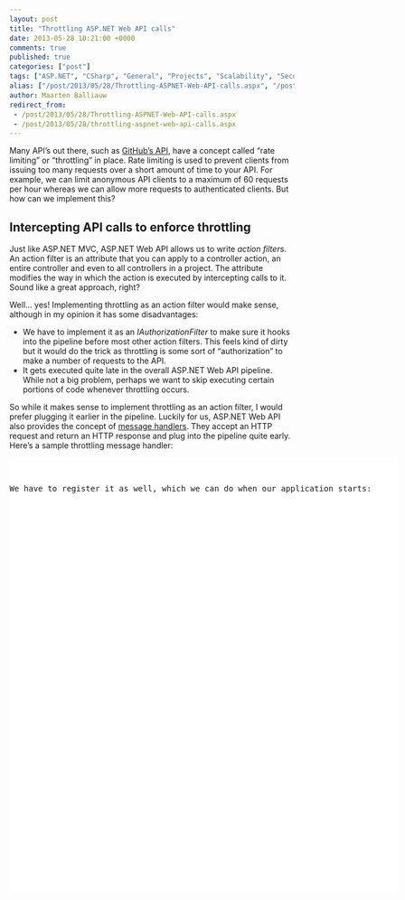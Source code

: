 ```yaml
---
layout: post
title: "Throttling ASP.NET Web API calls"
date: 2013-05-28 10:21:00 +0000
comments: true
published: true
categories: ["post"]
tags: ["ASP.NET", "CSharp", "General", "Projects", "Scalability", "Security", "Software", "WebAPI"]
alias: ["/post/2013/05/28/Throttling-ASPNET-Web-API-calls.aspx", "/post/2013/05/28/throttling-aspnet-web-api-calls.aspx"]
author: Maarten Balliauw
redirect_from:
 - /post/2013/05/28/Throttling-ASPNET-Web-API-calls.aspx
 - /post/2013/05/28/throttling-aspnet-web-api-calls.aspx
---
```

<p>Many API&rsquo;s out there, such as <a href="http://developer.github.com/v3/#rate-limiting">GitHub&rsquo;s API</a>, have a concept called &ldquo;rate limiting&rdquo; or &ldquo;throttling&rdquo; in place. Rate limiting is used to prevent clients from issuing too many requests over a short amount of time to your API. For example, we can limit anonymous API clients to a maximum of 60 requests per hour whereas we can allow more requests to authenticated clients. But how can we implement this?</p>
<h2>Intercepting API calls to enforce throttling</h2>
<p>Just like ASP.NET MVC, ASP.NET Web API allows us to write <em>action filters</em>. An action filter is an attribute that you can apply to a controller action, an entire controller and even to all controllers in a project. The attribute modifies the way in which the action is executed by intercepting calls to it. Sound like a great approach, right?</p>
<p>Well&hellip; yes! Implementing throttling as an action filter would make sense, although in my opinion it has some disadvantages:</p>
<ul>
<li>We have to implement it as an <em>IAuthorizationFilter</em> to make sure it hooks into the pipeline before most other action filters. This feels kind of dirty but it would do the trick as throttling is some sort of &ldquo;authorization&rdquo; to make a number of requests to the API.</li>
<li>It gets executed quite late in the overall ASP.NET Web API pipeline. While not a big problem, perhaps we want to skip executing certain portions of code whenever throttling occurs.</li>
</ul>
<p>So while it makes sense to implement throttling as an action filter, I would prefer plugging it earlier in the pipeline. Luckily for us, ASP.NET Web API also provides the concept of <a href="http://www.asp.net/web-api/overview/working-with-http/http-message-handlers">message handlers</a>. They accept an HTTP request and return an HTTP response and plug into the pipeline quite early. Here&rsquo;s a sample throttling message handler:</p>
<div id="scid:9D7513F9-C04C-4721-824A-2B34F0212519:d664b91e-aebf-452f-aaf9-ab2627ff7ac5" class="wlWriterEditableSmartContent" style="float: none; margin: 0px; display: inline; padding: 0px;">
<pre style="width: 687px; height: 770px; background-color: white; overflow: auto;"><div><!--

Code highlighting produced by Actipro CodeHighlighter (freeware)
http://www.CodeHighlighter.com/

--><span style="color: #008080;"> 1</span> <span style="color: #0000ff;">public</span><span style="color: #000000;"> </span><span style="color: #0000ff;">class</span><span style="color: #000000;"> ThrottlingHandler
</span><span style="color: #008080;"> 2</span> <span style="color: #000000;">    : DelegatingHandler
</span><span style="color: #008080;"> 3</span> <span style="color: #000000;">{
</span><span style="color: #008080;"> 4</span> <span style="color: #000000;">    </span><span style="color: #0000ff;">protected</span><span style="color: #000000;"> </span><span style="color: #0000ff;">override</span><span style="color: #000000;"> Task</span><span style="color: #000000;">&lt;</span><span style="color: #000000;">HttpResponseMessage</span><span style="color: #000000;">&gt;</span><span style="color: #000000;"> SendAsync(HttpRequestMessage request, CancellationToken cancellationToken)
</span><span style="color: #008080;"> 5</span> <span style="color: #000000;">    {
</span><span style="color: #008080;"> 6</span> <span style="color: #000000;">        var identifier </span><span style="color: #000000;">=</span><span style="color: #000000;"> request.GetClientIpAddress();
</span><span style="color: #008080;"> 7</span> <span style="color: #000000;">
</span><span style="color: #008080;"> 8</span> <span style="color: #000000;">        </span><span style="color: #0000ff;">long</span><span style="color: #000000;"> currentRequests </span><span style="color: #000000;">=</span><span style="color: #000000;"> </span><span style="color: #800080;">1</span><span style="color: #000000;">;
</span><span style="color: #008080;"> 9</span> <span style="color: #000000;">        </span><span style="color: #0000ff;">long</span><span style="color: #000000;"> maxRequestsPerHour </span><span style="color: #000000;">=</span><span style="color: #000000;"> </span><span style="color: #800080;">60</span><span style="color: #000000;">;
</span><span style="color: #008080;">10</span> <span style="color: #000000;">
</span><span style="color: #008080;">11</span> <span style="color: #000000;">        </span><span style="color: #0000ff;">if</span><span style="color: #000000;"> (HttpContext.Current.Cache[</span><span style="color: #0000ff;">string</span><span style="color: #000000;">.Format(</span><span style="color: #800000;">"</span><span style="color: #800000;">throttling_{0}</span><span style="color: #800000;">"</span><span style="color: #000000;">, identifier)] </span><span style="color: #000000;">!=</span><span style="color: #000000;"> </span><span style="color: #0000ff;">null</span><span style="color: #000000;">)
</span><span style="color: #008080;">12</span> <span style="color: #000000;">        {
</span><span style="color: #008080;">13</span> <span style="color: #000000;">            currentRequests </span><span style="color: #000000;">=</span><span style="color: #000000;"> (</span><span style="color: #0000ff;">long</span><span style="color: #000000;">)System.Web.HttpContext.Current.Cache[</span><span style="color: #0000ff;">string</span><span style="color: #000000;">.Format(</span><span style="color: #800000;">"</span><span style="color: #800000;">throttling_{0}</span><span style="color: #800000;">"</span><span style="color: #000000;">, identifier)] </span><span style="color: #000000;">+</span><span style="color: #000000;"> </span><span style="color: #800080;">1</span><span style="color: #000000;">;
</span><span style="color: #008080;">14</span> <span style="color: #000000;">            HttpContext.Current.Cache[</span><span style="color: #0000ff;">string</span><span style="color: #000000;">.Format(</span><span style="color: #800000;">"</span><span style="color: #800000;">throttling_{0}</span><span style="color: #800000;">"</span><span style="color: #000000;">, identifier)] </span><span style="color: #000000;">=</span><span style="color: #000000;"> currentRequests;
</span><span style="color: #008080;">15</span> <span style="color: #000000;">        }
</span><span style="color: #008080;">16</span> <span style="color: #000000;">        </span><span style="color: #0000ff;">else</span><span style="color: #000000;">
</span><span style="color: #008080;">17</span> <span style="color: #000000;">        {
</span><span style="color: #008080;">18</span> <span style="color: #000000;">            HttpContext.Current.Cache.Add(</span><span style="color: #0000ff;">string</span><span style="color: #000000;">.Format(</span><span style="color: #800000;">"</span><span style="color: #800000;">throttling_{0}</span><span style="color: #800000;">"</span><span style="color: #000000;">, identifier), currentRequests,
</span><span style="color: #008080;">19</span> <span style="color: #000000;">                                                     </span><span style="color: #0000ff;">null</span><span style="color: #000000;">, Cache.NoAbsoluteExpiration, TimeSpan.FromHours(</span><span style="color: #800080;">1</span><span style="color: #000000;">),
</span><span style="color: #008080;">20</span> <span style="color: #000000;">                                                     CacheItemPriority.Low, </span><span style="color: #0000ff;">null</span><span style="color: #000000;">);
</span><span style="color: #008080;">21</span> <span style="color: #000000;">        }
</span><span style="color: #008080;">22</span> <span style="color: #000000;">
</span><span style="color: #008080;">23</span> <span style="color: #000000;">        Task</span><span style="color: #000000;">&lt;</span><span style="color: #000000;">HttpResponseMessage</span><span style="color: #000000;">&gt;</span><span style="color: #000000;"> response </span><span style="color: #000000;">=</span><span style="color: #000000;"> </span><span style="color: #0000ff;">null</span><span style="color: #000000;">;
</span><span style="color: #008080;">24</span> <span style="color: #000000;">        </span><span style="color: #0000ff;">if</span><span style="color: #000000;"> (currentRequests </span><span style="color: #000000;">&gt;</span><span style="color: #000000;"> maxRequestsPerHour)
</span><span style="color: #008080;">25</span> <span style="color: #000000;">        {
</span><span style="color: #008080;">26</span> <span style="color: #000000;">            response </span><span style="color: #000000;">=</span><span style="color: #000000;"> CreateResponse(request, HttpStatusCode.Conflict, </span><span style="color: #800000;">"</span><span style="color: #800000;">You are being throttled.</span><span style="color: #800000;">"</span><span style="color: #000000;">);
</span><span style="color: #008080;">27</span> <span style="color: #000000;">        }
</span><span style="color: #008080;">28</span> <span style="color: #000000;">        </span><span style="color: #0000ff;">else</span><span style="color: #000000;">
</span><span style="color: #008080;">29</span> <span style="color: #000000;">        {
</span><span style="color: #008080;">30</span> <span style="color: #000000;">            response </span><span style="color: #000000;">=</span><span style="color: #000000;"> </span><span style="color: #0000ff;">base</span><span style="color: #000000;">.SendAsync(request, cancellationToken);
</span><span style="color: #008080;">31</span> <span style="color: #000000;">        }
</span><span style="color: #008080;">32</span> <span style="color: #000000;">
</span><span style="color: #008080;">33</span> <span style="color: #000000;">        </span><span style="color: #0000ff;">return</span><span style="color: #000000;"> response;
</span><span style="color: #008080;">34</span> <span style="color: #000000;">    }
</span><span style="color: #008080;">35</span> <span style="color: #000000;">
</span><span style="color: #008080;">36</span> <span style="color: #000000;">    </span><span style="color: #0000ff;">protected</span><span style="color: #000000;"> Task</span><span style="color: #000000;">&lt;</span><span style="color: #000000;">HttpResponseMessage</span><span style="color: #000000;">&gt;</span><span style="color: #000000;"> CreateResponse(HttpRequestMessage request, HttpStatusCode statusCode, </span><span style="color: #0000ff;">string</span><span style="color: #000000;"> message)
</span><span style="color: #008080;">37</span> <span style="color: #000000;">    {
</span><span style="color: #008080;">38</span> <span style="color: #000000;">        var tsc </span><span style="color: #000000;">=</span><span style="color: #000000;"> </span><span style="color: #0000ff;">new</span><span style="color: #000000;"> TaskCompletionSource</span><span style="color: #000000;">&lt;</span><span style="color: #000000;">HttpResponseMessage</span><span style="color: #000000;">&gt;</span><span style="color: #000000;">();
</span><span style="color: #008080;">39</span> <span style="color: #000000;">        var response </span><span style="color: #000000;">=</span><span style="color: #000000;"> request.CreateResponse(statusCode);
</span><span style="color: #008080;">40</span> <span style="color: #000000;">        response.ReasonPhrase </span><span style="color: #000000;">=</span><span style="color: #000000;"> message;
</span><span style="color: #008080;">41</span> <span style="color: #000000;">        response.Content </span><span style="color: #000000;">=</span><span style="color: #000000;"> </span><span style="color: #0000ff;">new</span><span style="color: #000000;"> StringContent(message);
</span><span style="color: #008080;">42</span> <span style="color: #000000;">        tsc.SetResult(response);
</span><span style="color: #008080;">43</span> <span style="color: #000000;">        </span><span style="color: #0000ff;">return</span><span style="color: #000000;"> tsc.Task;
</span><span style="color: #008080;">44</span> <span style="color: #000000;">    }
</span><span style="color: #008080;">45</span> <span style="color: #000000;">}</span></div></pre>
<!-- Code inserted with Steve Dunn's Windows Live Writer Code Formatter Plugin.  http://dunnhq.com --></div>
<p>We have to register it as well, which we can do when our application starts:</p>
<div id="scid:9D7513F9-C04C-4721-824A-2B34F0212519:7fcd0f99-3bdb-4f19-b4f9-ba339dd54af2" class="wlWriterEditableSmartContent" style="float: none; margin: 0px; display: inline; padding: 0px;">
<pre style="width: 687px; height: 36px; background-color: white; overflow: auto;"><div><!--

Code highlighting produced by Actipro CodeHighlighter (freeware)
http://www.CodeHighlighter.com/

--><span style="color: #008080;">1</span> <span style="color: #000000;">config.MessageHandlers.Add(</span><span style="color: #0000ff;">new</span><span style="color: #000000;"> ThrottlingHandler());</span></div></pre>
<!-- Code inserted with Steve Dunn's Windows Live Writer Code Formatter Plugin.  http://dunnhq.com --></div>
<p>The throttling handler above isn&rsquo;t ideal. It&rsquo;s not very extensible nor does it allow scaling out on a web farm. And it&rsquo;s bound to being hosted in ASP.NET on IIS. <strong>It&rsquo;s <em>bad</em>!</strong> Since there&rsquo;s already a great project called <a href="https://github.com/WebApiContrib/WebAPIContrib">WebApiContrib</a>, I decided to contribute a better throttling handler to it.</p>
<h2>Using the WebApiContrib ThrottlingHandler</h2>
<p>The easiest way of using the <em>ThrottlingHandler</em> is by registering it using simple parameters like the following, which throttles every user at 60 requests per hour:</p>
<div id="scid:9D7513F9-C04C-4721-824A-2B34F0212519:eaa16712-5767-4b75-b90b-523c0cf1438f" class="wlWriterEditableSmartContent" style="float: none; margin: 0px; display: inline; padding: 0px;">
<pre style="width: 687px; height: 72px; background-color: white; overflow: auto;"><div><!--

Code highlighting produced by Actipro CodeHighlighter (freeware)
http://www.CodeHighlighter.com/

--><span style="color: #008080;">1</span> <span style="color: #000000;">config.MessageHandlers.Add(</span><span style="color: #0000ff;">new</span><span style="color: #000000;"> ThrottlingHandler(
</span><span style="color: #008080;">2</span> <span style="color: #000000;">    </span><span style="color: #0000ff;">new</span><span style="color: #000000;"> InMemoryThrottleStore(), 
</span><span style="color: #008080;">3</span> <span style="color: #000000;">    id </span><span style="color: #000000;">=&gt;</span><span style="color: #000000;"> </span><span style="color: #800080;">60</span><span style="color: #000000;">, 
</span><span style="color: #008080;">4</span> <span style="color: #000000;">    TimeSpan.FromHours(</span><span style="color: #800080;">1</span><span style="color: #000000;">)));</span></div></pre>
<!-- Code inserted with Steve Dunn's Windows Live Writer Code Formatter Plugin.  http://dunnhq.com --></div>
<p>The <em>IThrottleStore</em> interface stores id + current number of requests. There&rsquo;s only an in-memory store available but you can easily extend it to write this in a distributed cache or a database.</p>
<p>What&rsquo;s interesting is we can change how our <em>ThrottlingHandler</em> behaves quite easily. Let&rsquo;s give a specific IP address a better rate limit:</p>
<div id="scid:9D7513F9-C04C-4721-824A-2B34F0212519:6876c19d-300b-4ecc-b0f1-5fc7e86f453e" class="wlWriterEditableSmartContent" style="float: none; margin: 0px; display: inline; padding: 0px;">
<pre style="width: 687px; height: 187px; background-color: white; overflow: auto;"><div><!--

Code highlighting produced by Actipro CodeHighlighter (freeware)
http://www.CodeHighlighter.com/

--><span style="color: #008080;"> 1</span> <span style="color: #000000;">config.MessageHandlers.Add(</span><span style="color: #0000ff;">new</span><span style="color: #000000;"> ThrottlingHandler(
</span><span style="color: #008080;"> 2</span> <span style="color: #000000;">    </span><span style="color: #0000ff;">new</span><span style="color: #000000;"> InMemoryThrottleStore(), 
</span><span style="color: #008080;"> 3</span> <span style="color: #000000;">    id </span><span style="color: #000000;">=&gt;</span><span style="color: #000000;">
</span><span style="color: #008080;"> 4</span> <span style="color: #000000;">        {
</span><span style="color: #008080;"> 5</span> <span style="color: #000000;">            </span><span style="color: #0000ff;">if</span><span style="color: #000000;"> (id </span><span style="color: #000000;">==</span><span style="color: #000000;"> </span><span style="color: #800000;">"</span><span style="color: #800000;">10.0.0.1</span><span style="color: #800000;">"</span><span style="color: #000000;">)
</span><span style="color: #008080;"> 6</span> <span style="color: #000000;">            {
</span><span style="color: #008080;"> 7</span> <span style="color: #000000;">                </span><span style="color: #0000ff;">return</span><span style="color: #000000;"> </span><span style="color: #800080;">5000</span><span style="color: #000000;">;
</span><span style="color: #008080;"> 8</span> <span style="color: #000000;">            }
</span><span style="color: #008080;"> 9</span> <span style="color: #000000;">            </span><span style="color: #0000ff;">return</span><span style="color: #000000;"> </span><span style="color: #800080;">60</span><span style="color: #000000;">;
</span><span style="color: #008080;">10</span> <span style="color: #000000;">        }, 
</span><span style="color: #008080;">11</span> <span style="color: #000000;">    TimeSpan.FromHours(</span><span style="color: #800080;">1</span><span style="color: #000000;">)));</span></div></pre>
<!-- Code inserted with Steve Dunn's Windows Live Writer Code Formatter Plugin.  http://dunnhq.com --></div>
<p>Wait&hellip; Are you telling me this is all IP based? Well yes, by default. But overriding the <em>ThrottlingHandler</em> allows you to do funky things! Here&rsquo;s a wireframe:</p>
<div id="scid:9D7513F9-C04C-4721-824A-2B34F0212519:de57847f-f943-4c72-b510-9a750b84c4f3" class="wlWriterEditableSmartContent" style="float: none; margin: 0px; display: inline; padding: 0px;">
<pre style="width: 687px; height: 143px; background-color: white; overflow: auto;"><div><!--

Code highlighting produced by Actipro CodeHighlighter (freeware)
http://www.CodeHighlighter.com/

--><span style="color: #008080;">1</span> <span style="color: #0000ff;">public</span><span style="color: #000000;"> </span><span style="color: #0000ff;">class</span><span style="color: #000000;"> MyThrottlingHandler : ThrottlingHandler
</span><span style="color: #008080;">2</span> <span style="color: #000000;">{
</span><span style="color: #008080;">3</span> <span style="color: #000000;">    </span><span style="color: #008000;">//</span><span style="color: #008000;"> ...</span><span style="color: #008000;">
</span><span style="color: #008080;">4</span> <span style="color: #000000;">
</span><span style="color: #008080;">5</span> <span style="color: #000000;">    </span><span style="color: #0000ff;">protected</span><span style="color: #000000;"> </span><span style="color: #0000ff;">override</span><span style="color: #000000;"> </span><span style="color: #0000ff;">string</span><span style="color: #000000;"> GetUserIdentifier(HttpRequestMessage request)
</span><span style="color: #008080;">6</span> <span style="color: #000000;">    {
</span><span style="color: #008080;">7</span> <span style="color: #000000;">        </span><span style="color: #008000;">//</span><span style="color: #008000;"> your user id generation logic here</span><span style="color: #008000;">
</span><span style="color: #008080;">8</span> <span style="color: #000000;">    }
</span><span style="color: #008080;">9</span> <span style="color: #000000;">}</span></div></pre>
<!-- Code inserted with Steve Dunn's Windows Live Writer Code Formatter Plugin.  http://dunnhq.com --></div>
<p>By implementing the <em>GetUserIdentifier</em> method, we can for example return an IP address for unauthenticated users and their username for authenticated users. We can then decide on the throttling quota based on username.</p>
<p>Once using it, the <em>ThrottlingHandler</em> will inject two HTTP headers in every response, informing the client about the rate limit:</p>
<p><a href="/images/image_281.png"><img style="background-image: none; padding-top: 0px; padding-left: 0px; display: inline; padding-right: 0px; border: 0px;" title="image" src="/images/image_thumb_242.png" border="0" alt="image" width="658" height="445" /></a></p>
<p>Enjoy! And do checkout <a href="https://github.com/WebApiContrib/WebAPIContrib">WebApiContrib</a>, it contains almost all extensions to ASP.NET Web API you will ever need!</p>

{% include imported_disclaimer.html %}

